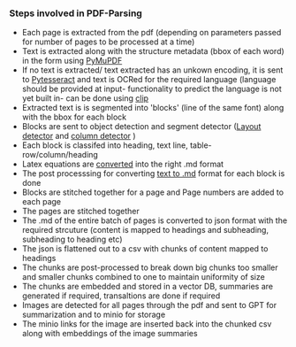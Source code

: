 ### Steps involved in PDF-Parsing


-  Each page is extracted from the pdf (depending on parameters passed for number of pages to be processed at a time)
-  Text is extracted along with the structure metadata (bbox of each word) in the form using [PyMuPDF](https://github.com/pymupdf/PyMuPDF?tab=readme-ov-file)
-  If no text is extracted/ text extracted has an unkown encoding, it is sent to [Pytesseract](https://github.com/tesseract-ocr/tesseract) and text is OCRed for the required language (language should be provided at input- functionality to predict the language is not yet built in- can be done using [clip](https://github.com/openai/CLIP) 
-  Extracted text is is segmented into 'blocks' (line of the same font) along with the bbox for each block
-  Blocks are sent to object detection and segment detector ([Layout detector](https://huggingface.co/vikp/layout_segmenter) and [column detector](https://huggingface.co/vikp/column_detector/tree/main) )
-  Each block is classifed into heading, text line, table- row/column/heading
-  Latex equations are [converted](https://huggingface.co/vikp/texify) into the right .md format 
-  The post processsing for converting [text to .md](https://huggingface.co/vikp/texify) format for each block is done
-  Blocks are stitched together for a page and Page numbers are added to each page
-  The pages are stitched together
-  The .md of the entire batch of pages is converted to json format with the required strcuture (content is mapped to headings and subheading, subheading to heading etc)
-  The json is flattened out to a csv with chunks of content mapped to headings
-  The chunks are post-processed to break down big chunks too smaller and smaller chunks combined to one to maintain uniformity of size
-  The chunks are embedded and stored in a vector DB, summaries are generated if required, transaltions are done if required
-  Images are detected for all pages through the pdf and sent to GPT for summarization and to minio for storage
-  The minio links for the image are inserted back into the chunked csv along with embeddings of the image summaries 
